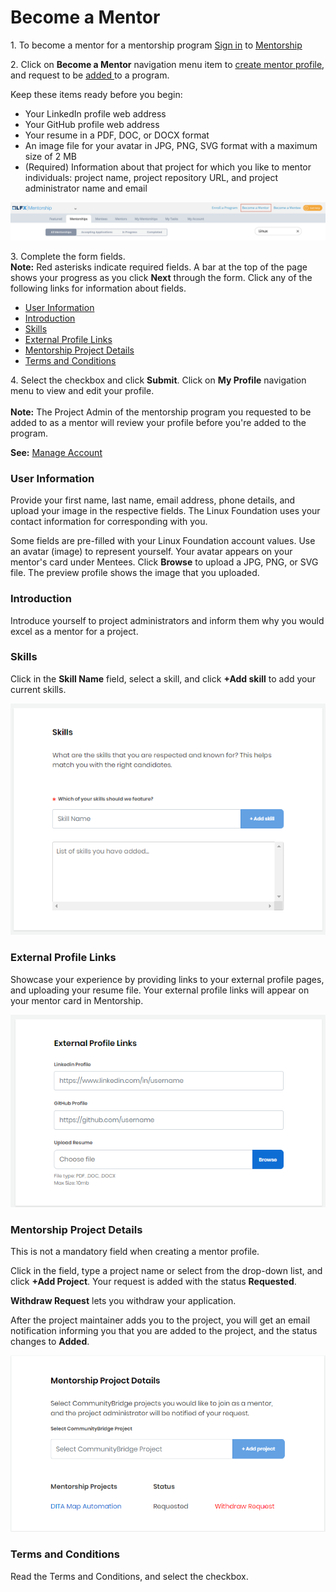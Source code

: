 # Become a Mentor

1\. To become a mentor for a mentorship program [Sign in](../../../sso/sign-in/) to [Mentorship](https://mentorship.lfx.linuxfoundation.org)

2\. Click on **Become a Mentor** navigation menu item to [create mentor profile](./), and request to be [added ](request-to-be-added-to-a-program.md#to-apply-to-a-project)to a program.

Keep these items ready before you begin:

* Your LinkedIn profile web address
* Your GitHub profile web address
* Your resume in a PDF, DOC, or DOCX format
* An image file for your avatar in JPG, PNG, SVG format with a maximum size of 2 MB
* (Required) Information about that project for which you like to mentor individuals: project name, project repository URL, and project administrator name and email

![](<../../../.gitbook/assets/Become a Mentor.png>)

3\. Complete the form fields.\
**Note:** Red asterisks indicate required fields. A bar at the top of the page shows your progress as you click **Next** through the form. Click any of the following links for information about fields.

* [User Information](./#CreateaMentorProfile-MentorProfile)
* [Introduction](./#CreateaMentorProfile-Introduction)
* [Skills](./#CreateaMentorProfile-Skills)
* [External Profile Links](./#CreateaMentorProfile-ExternalProfileLinks)
* [Mentorship Project Details](./#CreateaMentorProfile-ProjectDetails)
* [Terms and Conditions](./#CreateaMentorProfile-TermsandConditions)

4\. Select the checkbox and click **Submit**. Click on **My Profile** navigation menu to view and edit your profile.\
\
**Note:** The Project Admin of the mentorship program you requested to be added to as a mentor will review your profile before you're added to the program.

**See:** [Manage Account](../../mentees/manage-your-mentorship-profile.md)

### User Information <a href="#createamentorprofile-mentorprofile" id="createamentorprofile-mentorprofile"></a>

Provide your first name, last name, email address, phone details, and upload your image in the respective fields. The Linux Foundation uses your contact information for corresponding with you.

Some fields are pre-filled with your Linux Foundation account values. Use an avatar (image) to represent yourself. Your avatar appears on your mentor's card under Mentees. Click **Browse** to upload a JPG, PNG, or SVG file. The preview profile shows the image that you uploaded.

### Introduction <a href="#createamentorprofile-introduction" id="createamentorprofile-introduction"></a>

Introduce yourself to project administrators and inform them why you would excel as a mentor for a project.

### Skills <a href="#createamentorprofile-skills" id="createamentorprofile-skills"></a>

Click in the **Skill Name** field, select a skill, and click **+Add skill** to add your current skills.

![](<../../../.gitbook/assets/mentor skills.png>)

### External Profile Links <a href="#createamentorprofile-externalprofilelinks" id="createamentorprofile-externalprofilelinks"></a>

Showcase your experience by providing links to your external profile pages, and uploading your resume file. Your external profile links will appear on your mentor card in Mentorship.

![](<../../../.gitbook/assets/external profile links.png>)

### Mentorship Project Details <a href="#createamentorprofile-projectdetails" id="createamentorprofile-projectdetails"></a>

This is not a mandatory field when creating a mentor profile.

Click in the field, type a project name or select from the drop-down list, and click **+Add Project**. Your request is added with the status **Requested**.

**Withdraw Request** lets you withdraw your application.

After the project maintainer adds you to the project, you will get an email notification informing you that you are added to the project, and the status changes to **Added**.

![](<../../../.gitbook/assets/mentorship project details (1).png>)

### Terms and Conditions <a href="#createamentorprofile-termsandconditions" id="createamentorprofile-termsandconditions"></a>

Read the Terms and Conditions, and select the checkbox.
